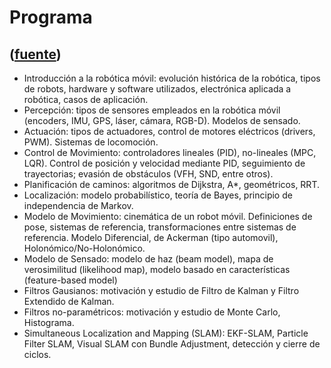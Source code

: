 # Programa
([fuente](https://campus.exactas.uba.ar/course/view.php?id=1028&section=6))
---
  - Introducción a la robótica móvil: evolución histórica de la robótica, tipos de robots, hardware y software utilizados, electrónica aplicada a robótica, casos de aplicación.
  - Percepción: tipos de sensores empleados en la robótica móvil (encoders, IMU, GPS, láser, cámara, RGB-D). Modelos de sensado.
  - Actuación: tipos de actuadores, control de motores eléctricos (drivers, PWM). Sistemas de locomoción.
  - Control de Movimiento: controladores lineales (PID), no-lineales (MPC, LQR). Control de posición y velocidad mediante PID, seguimiento de trayectorias; evasión de obstáculos (VFH, SND, entre otros).
  - Planificación de caminos: algoritmos de Dijkstra, A*, geométricos, RRT.
  - Localización: modelo probabilístico, teoría de Bayes, principio de independencia de Markov.
  - Modelo de Movimiento: cinemática de un robot móvil. Definiciones de pose, sistemas de referencia, transformaciones entre sistemas de referencia. Modelo Diferencial, de Ackerman (tipo automovil), Holonómico/No-Holonómico.
  - Modelo de Sensado: modelo de haz (beam model), mapa de verosimilitud (likelihood map), modelo basado en características (feature-based model)
  - Filtros Gausianos: motivación y estudio de Filtro de Kalman y Filtro Extendido de Kalman.
  - Filtros no-paramétricos: motivación y estudio de Monte Carlo, Histograma.
  - Simultaneous Localization and Mapping (SLAM): EKF-SLAM, Particle  
Filter SLAM, Visual SLAM con Bundle Adjustment, detección y cierre de  
ciclos.

